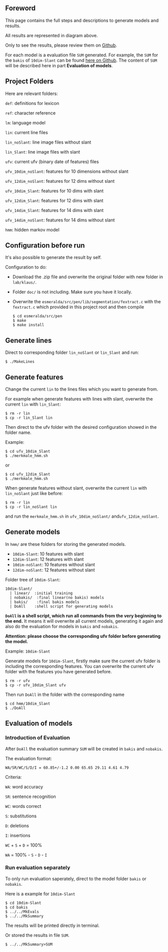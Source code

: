 ## Foreword

This page contains the full steps and descriptions to generate models and results.

All results are represented in diagram above.

Only to see the results, please review them on [Github](https://github.com/alfmunny/klaus-lab).

For each model is a evaluation file `SUM` generated.
For example, the `SUM` for the `bakis` of `10dim-Slant`
can be found [here on Github](https://github.com/alfmunny/klaus-lab/blob/master/hmm/10dim-Slant/bakis/SUM).
The content of `SUM` will be described here in part **Evaluation of models**.

## Project Folders

Here are relevant folders:

`def`: definitions for lexicon

`ref`: character reference

`lm`: language model

`lin`: current line files

`lin_noSlant`: line image files without slant

`lin_Slant`: line image files with slant

`ufv`: current ufv (binary date of features) files

`ufv_10dim_noSlant`: features for 10 dimensions without slant

`ufv_12dim_noSlant`: features for 12 dims without slant

`ufv_10dim_Slant`: features for 10 dims with slant

`ufv_12dim_Slant`: features for 12 dims with slant

`ufv_14dim_Slant`: features for 14 dims with slant

`ufv_14dim_noSlant`: features for 14 dims without slant

`hmm`: hidden markov model


## Configuration before run

It's also possible to generate the result by self.

Configuration to do:

* Download the .zip file and overwrite the original folder with new folder in `lab/klaus/`.

* Folder `doc/` is not including. Make sure you have it locally.

* Overwrite the `esmeralda/src/pen/lib/segmentation/fextract.c` with the `fextract.c` which provided in this project root
  and then compile

      $ cd esmeralda/src/pen
      $ make
      $ make install

## Generate lines

Direct to corresponding folder `lin_noSlant` or `lin_Slant` and run:

```
$ ./MakeLines
```

## Generate features

Change the current `lin` to the lines files which you want to generate from.

For example  when generate features with lines with slant, overwrite the current `lin` with `lin_Slant`:

```
$ rm -r lin
$ cp -r lin_Slant lin

```

Then direct to the ufv folder with the desired configuration showed in the folder name.

Example:

```
$ cd ufv_10dim_Slant
$ ./merkmale_hmm.sh
```
or

```
$ cd ufv_12dim_Slant
$ ./merkmale_hmm.sh
```

When generate features without slant, overwrite the current `lin` with `lin_noSlant` just like before:

```
$ rm -r lin
$ cp -r lin_noSlant lin

```
and run the `merkmale_hmm.sh` in `ufv_10dim_noSlant/` and`ufv_12dim_noSlant`.

## Generate models

In `hmm/` are these folders for storing the generated models.

* `10dim-Slant`: 10 features with slant
* `12dim-Slant`: 12 features with slant
* `10dim-noSlant`: 10 features without slant
* `12dim-noSlant`: 12 features without slant

Folder tree of `10dim-Slant`:

    10dim-Slant/
      | linear/  :initial training
      | nobakis/  :final linear(no bakis) models
      | bakis/    :final bakis models
      | DoAll    :shell script for generating models

**`DoAll` is a shell script, which run all commands from the very beginning
to the end.** It means it will overwrite all current models, generating it
again and also do the evaluation for models in `bakis` and `nobakis`.

**Attention: please choose the corresponding ufv folder before generating the model.**

Example: `10dim-Slant`

Generate models for `10dim-Slant`, firstly make sure the current ufv folder is including the corresponding
features. You can overwrite the current ufv folder with the features you have generated before.

```
$ rm -r ufv
$ cp -r ufv_10dim_Slant ufv
```

Then run `DoAll` in the folder with the corresponding name

```
$ cd hmm/10dim_Slant
$ ./DoAll
```

## Evaluation of models

### Introduction of Evaluation

After `DoAll` the evaluation summary `SUM` will be created in `bakis` and `nobakis`.

The evaluation format:

    WA/SR/WC/S/D/I = 60.85+/-1.2 0.00 65.65 29.11 4.61 4.79

Criteria:

`WA`: word accuracy

`SR`: sentence recognition

`WC`: words correct

`S`: substitutions

`D`: deletions

`I`: insertions

`WC` + `S` + `D` = 100%

`WA` = 100% - `S` - `D` - `I`

### Run evaluation separately

To only run evaluation saperately, direct to the model folder `bakis` or `nobakis`.

Here is a example for `10dim-Slant`

```
$ cd 10dim-Slant
$ cd bakis
$ ../../MkEvals
$ ../../MkSummary
```
The results will be printed directly in terminal.

Or stored the results in file `SUM`.

```
$ ../../MkSummary>SUM
```
